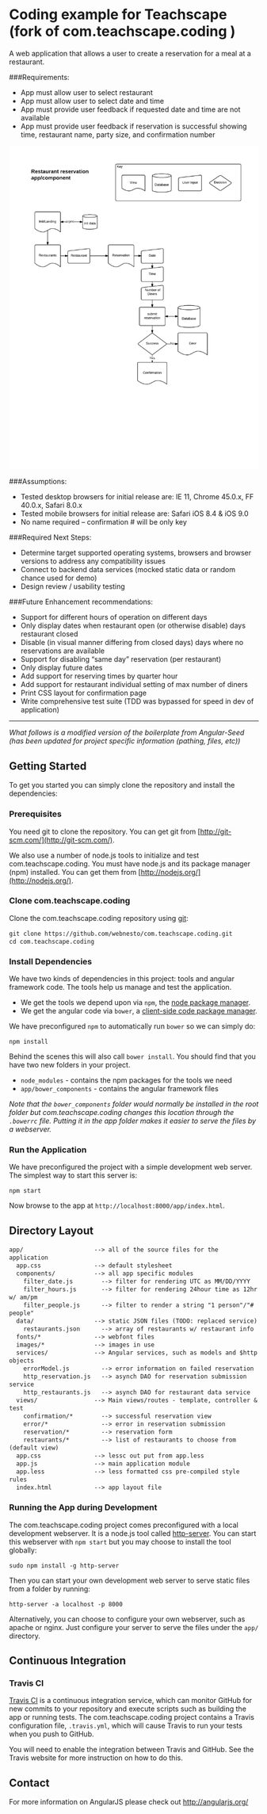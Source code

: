 # Coding example for Teachscape (fork of com.teachscape.coding )

A web application that allows a user to create a reservation for a meal at a restaurant.

###Requirements:
- App must allow user to select restaurant
- App must allow user to select date and time
- App must provide user feedback if requested date and time are not available
- App must provide user feedback if reservation is successful showing time, restaurant name, party size, and confirmation number

![flow](https://raw.githubusercontent.com/webnesto/com.teachscape.coding/master/resources/flow.png)

###Assumptions:
- Tested desktop browsers for initial release are: IE 11, Chrome 45.0.x, FF 40.0.x, Safari 8.0.x
- Tested mobile browsers for initial release are: Safari iOS 8.4 & iOS 9.0
- No name required – confirmation # will be only key

###Required Next Steps:
- Determine target supported operating systems, browsers and browser versions to address any compatibility issues
- Connect to backend data services (mocked static data or random chance used for demo)
- Design review / usability testing 

###Future Enhancement recommendations:
- Support for different hours of operation on different days
- Only display dates when restaurant open (or otherwise disable) days restaurant closed
- Disable (in visual manner differing from closed days) days where no reservations are available
- Support for disabling “same day” reservation (per restaurant)
- Only display future dates
- Add support for reserving times by quarter hour
- Add support for restaurant individual setting of max number of diners
- Print CSS layout for confirmation page
- Write comprehensive test suite (TDD was bypassed for speed in dev of application)

---
*What follows is a modified version of the boilerplate from Angular-Seed (has been updated for project specific information (pathing, files, etc))*

## Getting Started

To get you started you can simply clone the repository and install the dependencies:

### Prerequisites

You need git to clone the repository. You can get git from
[http://git-scm.com/](http://git-scm.com/).

We also use a number of node.js tools to initialize and test com.teachscape.coding. You must have node.js and
its package manager (npm) installed.  You can get them from [http://nodejs.org/](http://nodejs.org/).

### Clone com.teachscape.coding

Clone the com.teachscape.coding repository using [git][git]:

```
git clone https://github.com/webnesto/com.teachscape.coding.git
cd com.teachscape.coding
```

### Install Dependencies

We have two kinds of dependencies in this project: tools and angular framework code.  The tools help
us manage and test the application.

* We get the tools we depend upon via `npm`, the [node package manager][npm].
* We get the angular code via `bower`, a [client-side code package manager][bower].

We have preconfigured `npm` to automatically run `bower` so we can simply do:

```
npm install
```

Behind the scenes this will also call `bower install`.  You should find that you have two new
folders in your project.

* `node_modules` - contains the npm packages for the tools we need
* `app/bower_components` - contains the angular framework files

*Note that the `bower_components` folder would normally be installed in the root folder but
com.teachscape.coding changes this location through the `.bowerrc` file.  Putting it in the app folder makes
it easier to serve the files by a webserver.*

### Run the Application

We have preconfigured the project with a simple development web server.  The simplest way to start
this server is:

```
npm start
```

Now browse to the app at `http://localhost:8000/app/index.html`.



## Directory Layout

```
app/                    --> all of the source files for the application
  app.css               --> default stylesheet
  components/           --> all app specific modules
    filter_date.js        --> filter for rendering UTC as MM/DD/YYYY
    filter_hours.js       --> filter for rendering 24hour time as 12hr w/ am/pm
    filter_people.js      --> filter to render a string "1 person"/"# people"
  data/                 --> static JSON files (TODO: replaced service)
    restaurants.json      --> array of restaurants w/ restaurant info
  fonts/*               --> webfont files
  images/*              --> images in use
  services/             --> Angular services, such as models and $http objects
    errorModel.js         --> error information on failed reservation
    http_reservation.js   --> asynch DAO for reservation submission service
    http_restaurants.js   --> asynch DAO for restaurant data service
  views/                --> Main views/routes - template, controller & test
    confirmation/*        --> successful reservation view
    error/*               --> error in reservation submission
    reservation/*         --> reservation form
    restaurants/*         --> list of restaurants to choose from (default view)
  app.css               --> lessc out put from app.less
  app.js                --> main application module
  app.less              --> less formatted css pre-compiled style rules
  index.html            --> app layout file
```

### Running the App during Development

The com.teachscape.coding project comes preconfigured with a local development webserver.  It is a node.js
tool called [http-server][http-server].  You can start this webserver with `npm start` but you may choose to
install the tool globally:

```
sudo npm install -g http-server
```

Then you can start your own development web server to serve static files from a folder by
running:

```
http-server -a localhost -p 8000
```

Alternatively, you can choose to configure your own webserver, such as apache or nginx. Just
configure your server to serve the files under the `app/` directory.

## Continuous Integration

### Travis CI

[Travis CI][travis] is a continuous integration service, which can monitor GitHub for new commits
to your repository and execute scripts such as building the app or running tests. The com.teachscape.coding
project contains a Travis configuration file, `.travis.yml`, which will cause Travis to run your
tests when you push to GitHub.

You will need to enable the integration between Travis and GitHub. See the Travis website for more
instruction on how to do this.

## Contact

For more information on AngularJS please check out http://angularjs.org/

[git]: http://git-scm.com/
[bower]: http://bower.io
[npm]: https://www.npmjs.org/
[node]: http://nodejs.org
[protractor]: https://github.com/angular/protractor
[jasmine]: http://jasmine.github.io
[karma]: http://karma-runner.github.io
[travis]: https://travis-ci.org/
[http-server]: https://github.com/nodeapps/http-server

